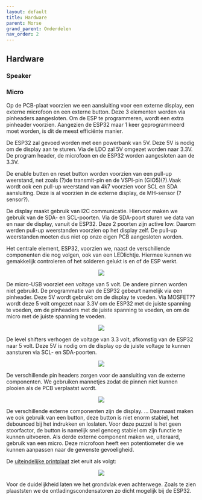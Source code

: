 ```yaml
---
layout: default
title: Hardware
parent: Morse
grand_parent: Onderdelen
nav_order: 2
---
```


## Hardware
### Speaker

### Micro
Op de PCB-plaat voorzien we een aansluiting voor een externe display, een externe microfoon en een externe button. Deze 3 elementen worden via pinheaders aangesloten. Om de ESP te programmeren, wordt een extra pinheader voorzien. Aangezien de ESP32 maar 1 keer geprogrammeerd moet worden, is dit de meest efficiënte manier. 

De ESP32 zal gevoed worden met een powerbank van 5V. Deze 5V is nodig om de display aan te sturen. Via de LDO zal 5V omgezet worden naar 3.3V. De program header, de microfoon en de ESP32 worden aangesloten aan de 3.3V.

De enable butten en reset button worden voorzien van een pull-up weerstand, net zoals (?)de transmit-pin en de VSPI-pin (GIO5)(?).Vaak wordt ook een pull-up weerstand van 4k7 voorzien voor SCL en SDA aansluiting. Deze is al voorzien in de externe display, de MH-sensor (? sensor?).

De display maakt gebruik van I2C communicatie. Hiervoor maken we gebruik van de SDA- en SCL-poorten. Via de SDA-poort sturen we data van en naar de display, vanuit de ESP32. Deze 2 poorten zijn active low. Daarom werden pull-up weerstanden voorzien op het display zelf. De pull-up weerstanden moeten dus niet op onze eigen PCB aangesloten worden.

Het centrale element, ESP32, voorzien we, naast de verschillende componenten die nog volgen, ook van een LEDlichtje. Hiermee kunnen we gemakkelijk controleren of het solderen gelukt is en of de ESP werkt.
<p align="center">
  <img src=https://user-images.githubusercontent.com/78847177/115971593-9707d280-a549-11eb-82d4-021c228c60fe.png>
</p>

De micro-USB voorziet een voltage van 5 volt. De andere pinnen worden niet gebruikt. De programmatie van de ESP32 gebeurt namelijk via een pinheader. Deze 5V wordt gebruikt om de display te voeden. Via MOSFET?? wordt deze 5 volt omgezet naar 3.3V om de ESP32 met de juiste spanning te voeden, om de pinheaders met de juiste spanning te voeden, en om de micro met de juiste spanning te voeden.
<p align="center">
  <img src=https://user-images.githubusercontent.com/78847177/115971624-c9b1cb00-a549-11eb-8010-be407baed09c.png>
</p>

De level shifters verhogen de voltage van 3.3 volt, afkomstig van de ESP32 naar 5 volt. Deze 5V is nodig om de display op de juiste voltage te kunnen aansturen via SCL- en SDA-poorten.
<p align="center">
  <img src=https://user-images.githubusercontent.com/78847177/115971693-2e6d2580-a54a-11eb-963d-52924a602175.png>
</p>


De verschillende pin headers zorgen voor de aansluiting van de externe componenten. We gebruiken mannetjes zodat de pinnen niet kunnen plooien als de PCB verplaatst wordt.
<p align="center">
  <img src=https://user-images.githubusercontent.com/78847177/115971717-62e0e180-a54a-11eb-96f8-1c58a65d20aa.png>
</p>

De verschillende externe componenten zijn de display. ... Daarnaast maken we ook gebruik van een button, deze button is niet enorm stabiel, het debounced bij het indrukken en loslaten. Voor deze puzzel is het geen stoorfactor, de button is namelijk snel genoeg stabiel om zijn functie te kunnen uitvoeren. Als derde externe component maken we, uiteraard, gebruik van een micro. Deze microfoon heeft een potentiometer die we kunnen aanpassen naar de gewenste gevoeligheid.

De [uiteindelijke printplaat](https://github.com/BachMorse/Micro_PCB) ziet eruit als volgt:
<p align="center">
  <img src=https://user-images.githubusercontent.com/78847177/116796141-7e179800-aada-11eb-9f48-b499f2575616.png)
</p>

Voor de duidelijkheid laten we het grondvlak even achterwege. Zoals te zien plaaststen we de ontladingscondensatoren zo dicht mogelijk bij de ESP32.

